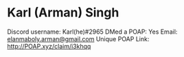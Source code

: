 # Karl (Arman) Singh

Discord username: Karl(he)#2965
DMed a POAP: Yes
Email: elanmaboly.arman@gmail.com
Unique POAP Link: http://POAP.xyz/claim/i3khqq